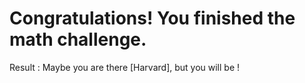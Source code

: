 # Congratulations! You finished the math challenge.  

Result : Maybe you are there [Harvard], but you will be !